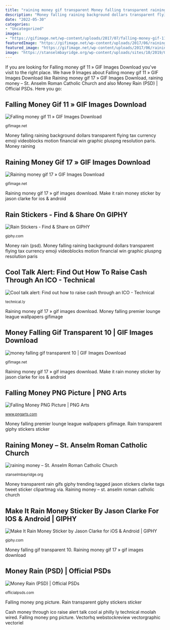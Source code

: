 ```yaml
---
title: "raining money gif transparent Money falling transparent raining drawing tags dom lantern prize wishes light"
description: "Money falling raining background dollars transparent flying tax currency emoji videoblocks motion financial win graphic pluspng resolution paris"
date: "2022-05-30"
categories:
- "Uncategorized"
images:
- "https://gifimage.net/wp-content/uploads/2017/07/falling-money-gif-11.gif"
featuredImage: "https://gifimage.net/wp-content/uploads/2017/06/raining-money-gif-17.gif"
featured_image: "https://gifimage.net/wp-content/uploads/2017/06/raining-money-gif-17.gif"
image: "https://stanselmbayridge.org/wp-content/uploads/sites/10/2019/05/raining-money-e1557836815888.png"
---
```


If you are looking for Falling money gif 11 » GIF Images Download you've visit to the right place. We have 9 Images about Falling money gif 11 » GIF Images Download like Raining money gif 17 » GIF Images Download, raining money – St. Anselm Roman Catholic Church and also Money Rain (PSD) | Official PSDs. Here you go:

## Falling Money Gif 11 » GIF Images Download

![Falling money gif 11 » GIF Images Download](https://gifimage.net/wp-content/uploads/2017/07/falling-money-gif-11.gif "Money raining")

<small>gifimage.net</small>

Money falling raining background dollars transparent flying tax currency emoji videoblocks motion financial win graphic pluspng resolution paris. Money raining

## Raining Money Gif 17 » GIF Images Download

![Raining money gif 17 » GIF Images Download](https://gifimage.net/wp-content/uploads/2017/06/raining-money-gif-17.gif "Raining money – st. anselm roman catholic church")

<small>gifimage.net</small>

Raining money gif 17 » gif images download. Make it rain money sticker by jason clarke for ios &amp; android

## Rain Stickers - Find &amp; Share On GIPHY

![Rain Stickers - Find &amp; Share on GIPHY](https://media.giphy.com/media/K9AnZe1fuZb68/200.gif "Raining money – st. anselm roman catholic church")

<small>giphy.com</small>

Money rain (psd). Money falling raining background dollars transparent flying tax currency emoji videoblocks motion financial win graphic pluspng resolution paris

## Cool Talk Alert: Find Out How To Raise Cash Through An ICO - Technical

![Cool talk alert: Find out how to raise cash through an ICO - Technical](https://technical.ly/philly/wp-content/uploads/sites/2/2017/08/mooolah.gif "Rain stickers")

<small>technical.ly</small>

Raining money gif 17 » gif images download. Money falling premier lounge league wallpapers gifimage

## Money Falling Gif Transparent 10 | GIF Images Download

![money falling gif transparent 10 | GIF Images Download](http://gifimage.net/wp-content/uploads/2017/10/money-falling-gif-transparent-10.gif "Rain stickers")

<small>gifimage.net</small>

Raining money gif 17 » gif images download. Make it rain money sticker by jason clarke for ios &amp; android

## Falling Money PNG Picture | PNG Arts

![Falling Money PNG Picture | PNG Arts](https://www.pngarts.com/files/4/Falling-Money-PNG-Picture.png "Money transparent rain gifs giphy trending tagged jason stickers clarke tags tweet sticker clipartmag via")

<small>www.pngarts.com</small>

Money falling premier lounge league wallpapers gifimage. Rain transparent giphy stickers sticker

## Raining Money – St. Anselm Roman Catholic Church

![raining money – St. Anselm Roman Catholic Church](https://stanselmbayridge.org/wp-content/uploads/sites/10/2019/05/raining-money-e1557836815888.png "Rain stickers")

<small>stanselmbayridge.org</small>

Money transparent rain gifs giphy trending tagged jason stickers clarke tags tweet sticker clipartmag via. Raining money – st. anselm roman catholic church

## Make It Rain Money Sticker By Jason Clarke For IOS &amp; Android | GIPHY

![Make It Rain Money Sticker by Jason Clarke for iOS &amp; Android | GIPHY](https://media.giphy.com/media/l3V0rXVqEntiq54VG/giphy.gif "Make it rain money sticker by jason clarke for ios &amp; android")

<small>giphy.com</small>

Money falling gif transparent 10. Raining money gif 17 » gif images download

## Money Rain (PSD) | Official PSDs

![Money Rain (PSD) | Official PSDs](http://officialpsds.com/imageview/rn/2w/rn2wz2_large.png?1521316545 "Money falling transparent raining drawing tags dom lantern prize wishes light")

<small>officialpsds.com</small>

Falling money png picture. Rain transparent giphy stickers sticker

Cash money through ico raise alert talk cool ai philly ly technical moolah wired. Falling money png picture. Vectorhq webstockreview vectorgraphic vectoriel

